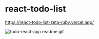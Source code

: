 # react-todo-list
https://react-todo-list-zeta-ruby.vercel.app/



![todo-react-app readme gif](https://github.com/murilobispo/react-todo-list/assets/112359490/38eba460-6534-43a6-ba38-2da3ae354a4f)
